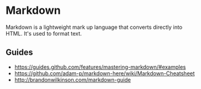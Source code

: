 # Markdown

Markdown is a lightweight mark up language that converts directly into HTML. It's used to format text.

## Guides

*   <https://guides.github.com/features/mastering-markdown/#examples>
*   <https://github.com/adam-p/markdown-here/wiki/Markdown-Cheatsheet>
*   <http://brandonwilkinson.com/markdown-guide>
